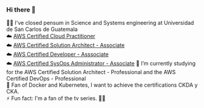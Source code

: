 ### Hi there 👋
:man_student: I've closed pensum in Science and Systems engineering at Universidad de San Carlos de Guatemala  
:cloud: [AWS Certified Cloud Practitioner](https://www.credly.com/badges/2526d201-e956-46c8-9143-8b65064e7e20/public_url)  
:cloud: [AWS Certified Solution Architect - Associate](https://www.credly.com/badges/040b04cd-502e-4b25-991f-de1a58123339/public_url)  
:cloud: [AWS Certified Developer - Asssociate](https://www.credly.com/badges/3c13c7ac-e21d-4836-9cfd-2b0ec83421d8/public_url)  
:cloud: [AWS Certified SysOps Administrator - Associate](https://www.credly.com/badges/eefe280c-6555-4f58-8e13-06e16eb806be/public_url)
🌱 I’m currently studying for the AWS Certified Solution Architect - Professional and the AWS Certified DevOps - Professional  
:whale: Fan of Docker and Kubernetes, I want to achieve the certifications CKDA y CKA.  
⚡ Fun fact: I'm a fan of the tv series. :dragon_face::fire:

<!--
**Cristianncaste18/Cristianncaste18** is a ✨ _special_ ✨ repository because its `README.md` (this file) appears on your GitHub profile.

Here are some ideas to get you started:

- 🔭 I’m currently working on ...
- 🌱 I’m currently learning ...
- 👯 I’m looking to collaborate on ...
- 🤔 I’m looking for help with ...
- 💬 Ask me about ...
- 📫 How to reach me: ...
- 😄 Pronouns: ...
- ⚡ Fun fact: ...
-->
